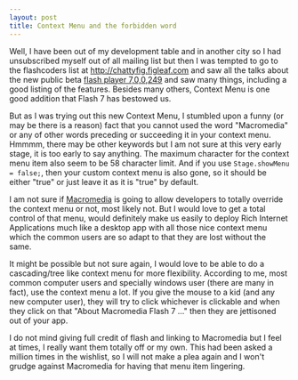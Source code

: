 ```yaml
---
layout: post
title: Context Menu and the forbidden word
---
```


Well, I have been out of my development table and in another city so I had unsubscribed myself out of all mailing list but then I was tempted to go to the flashcoders list at <a href="http://chattyfig.figleaf.com" title="Flashcoder list at chattyfig">http://chattyfig.figleaf.com</a> and saw all the talks about the new public beta <a href="http://www.macromedia.com/software/flashplayer/public_beta/" title="Flash player 7,0,0,249 public beta">flash player 7,0,0,249</a> and saw many things, including a good listing of the features. Besides many others, Context Menu is one good addition that Flash 7 has bestowed us.

But as I was trying out this new Context Menu, I stumbled upon a funny (or may be there is a reason) fact that you cannot used the word "Macromedia" or any of other words preceding or succeeding it in your context menu. Hmmmm, there may be other keywords but I am not sure at this very early stage, it is too early to say anything. The maximum character for the context menu item also seem to be 58 character limit. And if you use <code>Stage.showMenu = false;</code>, then your custom context menu is also gone, so it should be either "true" or just leave it as it is "true" by default.

I am not sure if <a href="http://www.macromedia.com" title="Macromedia">Macromedia</a> is going to allow developers to totally override the context menu or not, most likely not. But I would love to get a total control of that menu, would definitely make us easily to deploy Rich Internet Applications much like a desktop app with all those nice context menu which the common users are so adapt to that they are lost without the same.

It might be possible but not sure again, I would love to be able to do a cascading/tree like context menu for more flexibility. According to me, most common computer users and specially windows user (there are many in fact), use the context menu a lot. If you give the mouse to a kid (and any new computer user), they will try to click whichever is clickable and when they click on that "About Macromedia Flash 7 ..." then they are jettisoned out of your app.

I do not mind giving full credit of flash and linking to Macromedia but I feel at times, I really want them totally off or my own. This had been asked a million times in the wishlist, so I will not make a plea again and I won't grudge against Macromedia for having that menu item lingering.